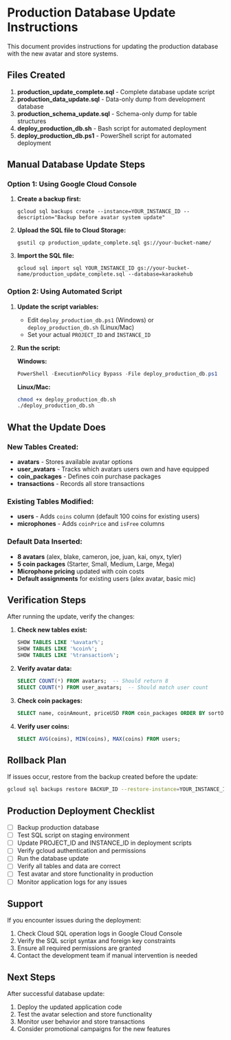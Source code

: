 # Production Database Update Instructions

This document provides instructions for updating the production database with the new avatar and store systems.

## Files Created

1. **production_update_complete.sql** - Complete database update script
2. **production_data_update.sql** - Data-only dump from development database
3. **production_schema_update.sql** - Schema-only dump for table structures
4. **deploy_production_db.sh** - Bash script for automated deployment
5. **deploy_production_db.ps1** - PowerShell script for automated deployment

## Manual Database Update Steps

### Option 1: Using Google Cloud Console

1. **Create a backup first:**
   ```
   gcloud sql backups create --instance=YOUR_INSTANCE_ID --description="Backup before avatar system update"
   ```

2. **Upload the SQL file to Cloud Storage:**
   ```
   gsutil cp production_update_complete.sql gs://your-bucket-name/
   ```

3. **Import the SQL file:**
   ```
   gcloud sql import sql YOUR_INSTANCE_ID gs://your-bucket-name/production_update_complete.sql --database=karaokehub
   ```

### Option 2: Using Automated Script

1. **Update the script variables:**
   - Edit `deploy_production_db.ps1` (Windows) or `deploy_production_db.sh` (Linux/Mac)
   - Set your actual `PROJECT_ID` and `INSTANCE_ID`

2. **Run the script:**
   
   **Windows:**
   ```powershell
   PowerShell -ExecutionPolicy Bypass -File deploy_production_db.ps1
   ```
   
   **Linux/Mac:**
   ```bash
   chmod +x deploy_production_db.sh
   ./deploy_production_db.sh
   ```

## What the Update Does

### New Tables Created:
- **avatars** - Stores available avatar options
- **user_avatars** - Tracks which avatars users own and have equipped
- **coin_packages** - Defines coin purchase packages
- **transactions** - Records all store transactions

### Existing Tables Modified:
- **users** - Adds `coins` column (default 100 coins for existing users)
- **microphones** - Adds `coinPrice` and `isFree` columns

### Default Data Inserted:
- **8 avatars** (alex, blake, cameron, joe, juan, kai, onyx, tyler)
- **5 coin packages** (Starter, Small, Medium, Large, Mega)
- **Microphone pricing** updated with coin costs
- **Default assignments** for existing users (alex avatar, basic mic)

## Verification Steps

After running the update, verify the changes:

1. **Check new tables exist:**
   ```sql
   SHOW TABLES LIKE '%avatar%';
   SHOW TABLES LIKE '%coin%';
   SHOW TABLES LIKE '%transaction%';
   ```

2. **Verify avatar data:**
   ```sql
   SELECT COUNT(*) FROM avatars;  -- Should return 8
   SELECT COUNT(*) FROM user_avatars;  -- Should match user count
   ```

3. **Check coin packages:**
   ```sql
   SELECT name, coinAmount, priceUSD FROM coin_packages ORDER BY sortOrder;
   ```

4. **Verify user coins:**
   ```sql
   SELECT AVG(coins), MIN(coins), MAX(coins) FROM users;
   ```

## Rollback Plan

If issues occur, restore from the backup created before the update:

```bash
gcloud sql backups restore BACKUP_ID --restore-instance=YOUR_INSTANCE_ID
```

## Production Deployment Checklist

- [ ] Backup production database
- [ ] Test SQL script on staging environment
- [ ] Update PROJECT_ID and INSTANCE_ID in deployment scripts
- [ ] Verify gcloud authentication and permissions
- [ ] Run the database update
- [ ] Verify all tables and data are correct
- [ ] Test avatar and store functionality in production
- [ ] Monitor application logs for any issues

## Support

If you encounter issues during the deployment:

1. Check Cloud SQL operation logs in Google Cloud Console
2. Verify the SQL script syntax and foreign key constraints
3. Ensure all required permissions are granted
4. Contact the development team if manual intervention is needed

## Next Steps

After successful database update:

1. Deploy the updated application code
2. Test the avatar selection and store functionality
3. Monitor user behavior and store transactions
4. Consider promotional campaigns for the new features